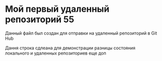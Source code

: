 # Мой первый удаленный репозиторий 55
Данный файл был создан для отправки на удаленный репозиторий в Git Hub

Дання строка сдлеана для демонстрации разницы состояния локального и удаленных репозиториев
еще доп